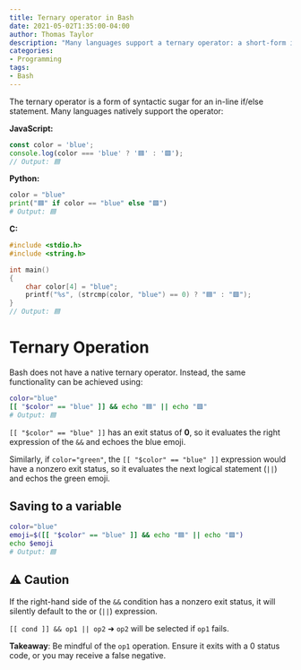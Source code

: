 ```yaml
---
title: Ternary operator in Bash
date: 2021-05-02T1:35:00-04:00
author: Thomas Taylor
description: "Many languages support a ternary operator: a short-form if/else statement for in-place conditional. This functionality can be mimicked in Bash."
categories:
- Programming
tags:
- Bash
---
```


The ternary operator is a form of syntactic sugar for an in-line if/else statement. Many languages natively support the operator:

**JavaScript:**

```javascript
const color = 'blue';
console.log(color === 'blue' ? '🟦' : '🟩');
// Output: 🟦
```

**Python:**

```python
color = "blue"
print("🟦" if color == "blue" else "🟩")
# Output: 🟦
```

**C:**

```c
#include <stdio.h>
#include <string.h>

int main()
{
    char color[4] = "blue";
    printf("%s", (strcmp(color, "blue") == 0) ? "🟦" : "🟩");
}
// Output: 🟦
```

# Ternary Operation

Bash does not have a native ternary operator. Instead, the same functionality can be achieved using:

```bash
color="blue"
[[ "$color" == "blue" ]] && echo "🟦" || echo "🟩"
# Output: 🟦
```

`[[ "$color" == "blue" ]]` has an exit status of **0**, so it evaluates the right expression of the `&&` and echoes the blue emoji.

Similarly, if `color="green"`, the `[[ "$color" == "blue" ]]` expression would have a nonzero exit status, so it evaluates the next logical statement (`||`) and echos the green emoji.

## Saving to a variable

```bash
color="blue"
emoji=$([[ "$color" == "blue" ]] && echo "🟦" || echo "🟩")
echo $emoji
# Output: 🟦
```

## ⚠️ Caution

If the right-hand side of the `&&` condition has a nonzero exit status, it will silently default to the or (`||`) expression.

`[[ cond ]] && op1 || op2` ➜ `op2` will be selected if `op1` fails. 

**Takeaway**: Be mindful of the `op1` operation. Ensure it exits with a 0 status code, or you may receive a false negative.
